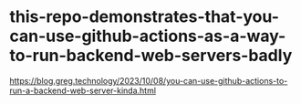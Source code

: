 # this-repo-demonstrates-that-you-can-use-github-actions-as-a-way-to-run-backend-web-servers-badly

https://blog.greg.technology/2023/10/08/you-can-use-github-actions-to-run-a-backend-web-server-kinda.html
